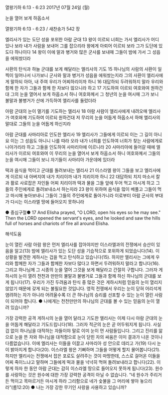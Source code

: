 열왕기하 6:13 - 6:23 
2017년 07월 24일 (월)

눈을 열어 보게 하옵소서



열왕기하 6:13 - 6:23 / 새찬송가 542 장


엘리사가 있는 도단 성을 포위한 아람 군대
13 왕이 이르되 너희는 가서 엘리사가 어디 있나 보라 내가 사람을 보내어 그를 잡으리라 왕에게 아뢰어 이르되 보라 그가 도단에 있도다 하나이다 14 왕이 이에 말과 병거와 많은 군사를 보내매 그들이 밤에 가서 그 성읍을 에워쌌더라


사환의 탄식과 하늘 군대를 보게 해달라는 엘리사의 기도
15 하나님의 사람의 사환이 일찍이 일어나서 나가보니 군사와 말과 병거가 성읍을 에워쌌는지라 그의 사환이 엘리사에게 말하되 아아, 내 주여 우리가 어찌하리이까 하니 16 
대답하되 두려워하지 말라 우리와 함께 한 자가 그들과 함께 한 자보다 많으니라 하고 17 기도하여 이르되 여호와여 원하건대 그의 눈을 열어서 보게 하옵소서 하니 여호와께서 그 청년의 눈을 여시매 그가 보니 불말과 불병거가 산에 가득하여 엘리사를 둘렀더라

아람 군대의 눈이 멀기를 기도하는 엘리사
18 아람 사람이 엘리사에게 내려오매 엘리사가 여호와께 기도하여 이르되 원하건대 저 무리의 눈을 어둡게 하옵소서 하매 엘리사의 말대로 그들의 눈을 어둡게 하신지라


아람 군대를 사마리아로 인도한 엘리사
19 엘리사가 그들에게 이르되 이는 그 길이 아니요 이는 그 성읍도 아니니 나를 따라 오라 내가 너희를 인도하여 너희가 찾는 사람에게로 나아가리라 하고 그들을 인도하여 사마리아에 이르니라 20 사마리아에 들어갈 때에 엘리사가 이르되 여호와여 이 무리의 눈을 열어서 보게 하옵소서 하니 여호와께서 그들의 눈을 여시매 그들이 보니 자기들이 사마리아 가운데에 있더라


떡과 음식을 먹이고 군대를 돌려보내는 엘리사
21 이스라엘 왕이 그들을 보고 엘리사에게 이르되 내 아버지여 내가 치리이까 내가 치리이까 하니 22 대답하되 치지 마소서 칼과 활로 사로잡은 자인들 어찌 치리이까 떡과 물을 그들 앞에 두어 먹고 마시게 하고 그들의 주인에게로 돌려보내소서 하는지라 23 왕이 위하여 음식을 많이 베풀고 그들이 먹고 마시매 놓아보내니 그들이 그들의 주인에게로 돌아가니라 이로부터 아람 군사의 부대가 다시는 이스라엘 땅에 들어오지 못하니라

● 중심구절● 17 And Elisha prayed, "O LORD, open his eyes so he may see." Then the LORD opened the servant's eyes, and he looked and saw the hills full of horses and chariots of fire all around Elisha.

해석도움





눈이 열린 사람
아람 왕은 먼저 엘리사를 잡아야지만 이스라엘과의 전쟁에서 승산이 있음을 알고(13) 밤에 엘리사가 있는 도단 성을 기습적으로 포위하게 되었습니다(14). 이 상황을 발견한 게하시는 겁을 먹고 탄식하고 있습니다(15). 하지만 엘리사는 그에게 우리와 함께한 자가 그들과  함께한 자보다  많다고 하면서  두려워하지 말라고 합니다(16). 그리고 하나님께 그 시종의 눈을 열어 그것을 보게 해달라고 간절히 구합니다. 그러자 게하시의 눈이 열려 천천과 만만의 불말과 불병거로 그들과 함께 하신 하나님의 군대를 보게 됩니다(17). 우리가 가진 두려움과 탄식 중 많은 것은 게하시처럼 믿음의 눈이 열리지 않았기 때문에 갖게 되는 불필요한 것입니다. 영적 전쟁에서 우리는 눈이 닫혀 어리석게 염려하는 자가 아니라 어려울수록 더 큰 하나님의 승리를 선포할 수 있는 눈이 열린 사람이 되어야 합니다.
● 나에게는 천천만만의 하나님의 군대를 볼 수 있는 믿음의 눈이 열려 있습니까?


가장 강력한 공격
게하시의 눈을 열어 달라고 기도한 엘리사는 이제 다시 아람 군대의 눈을 어둡게 해달라고 기도드립니다(18). 그러자 적군의 눈은 곧 어두워지게 됩니다. 사실 겁 없이 하나님을 대적하는 자들이야 말로 이미 눈이 먼 사람들입니다. 그리고 진리를 앎으로 눈을 뜬 자와 하나님을 대적함으로 눈이 닫힌 자의 싸움은 이미 결과가 나온 것이나 다름없습니다. 이에 엘리사는 이들을 이끌고 사마리아 성 안으로 데리고 가(19) 다시 눈이 밝아지게 합니다(20). 이스라엘 왕은 기뻐하며 그들을 어떻게 할지 물어봅니다(21). 하지만 엘리사는 전쟁에서 잡은 포로도 살려주는 것이 마땅한데, 스스로 걸어온 이들을 어찌 죽이느냐고 말하며 그들에게 떡과 물을 넉넉히 먹여 돌려보내라고 합니다(22). 이렇게 하자 한 동안 아람 군대는 감히 이스라엘 땅으로 들어오지 못하게 됩니다(23). 원수를 사랑하는 것은 원수에 대한 가장 강력한 공격이 아닐 수 없습니다. “네 원수가 주리거든 먹이고 목마르거든 마시게 하라 그리함으로 네가 숯불을 그 머리에 쌓아 놓으리라”(롬12:20)
● 나는 가장 강한 무기인 사랑을 사용하고 있습니까?